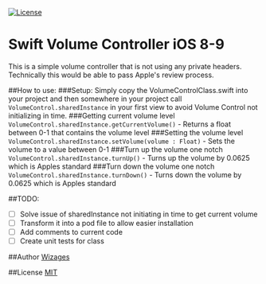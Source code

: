 [![License](http://img.shields.io/:license-mit-blue.svg)](http://probablyjosh.mit-license.org)

# Swift Volume Controller iOS 8-9
This is a simple volume controller that is not using any private headers. Technically this would be able to pass Apple's review process.

##How to use:
###Setup:
Simply copy the VolumeControlClass.swift into your project and then somewhere in your project call `VolumeControl.sharedInstance` in your first view to avoid Volume Control not initializing in time.
###Getting current volume level
`VolumeControl.sharedInstance.getCurrentVolume()` - Returns a float between 0-1 that contains the volume level
###Setting the volume level
`VolumeControl.sharedInstance.setVolume(volume : Float)` - Sets the volume to a value between 0-1
###Turn up the volume one notch
`VolumeControl.sharedInstance.turnUp()` - Turns up the volume by 0.0625 which is Apples standard
###Turn down the volume one notch
`VolumeControl.sharedInstance.turnDown()` - Turns down the volume by 0.0625 which is Apples standard

##TODO:
- [ ] Solve issue of sharedInstance not initiating in time to get current volume
- [ ] Transform it into a pod file to allow easier installation
- [ ] Add comments to current code
- [ ] Create unit tests for class

##Author
[Wizages](https://www.twitter.com/wizages/)

##License
[MIT](LICENSE)
